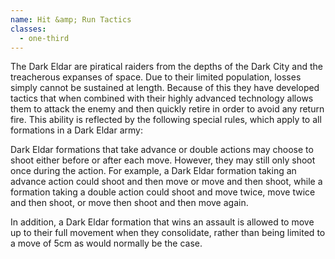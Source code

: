 ```yaml
---
name: Hit &amp; Run Tactics
classes:
  - one-third
---
```

The Dark Eldar are piratical raiders from the depths of the Dark City and the treacherous expanses of space. Due to their limited population, losses simply cannot be sustained at length. Because of this they have developed tactics that when combined with their highly advanced technology allows them to attack the enemy and then quickly retire in order to avoid any return fire. This ability is reflected by the following special rules, which apply to all formations in a Dark Eldar army:

Dark Eldar formations that take advance or double actions may choose to shoot either before or after each move. However, they may still only shoot once during the action. For example, a Dark Eldar formation taking an advance action could shoot and then move or move and then shoot, while a formation taking a double action could shoot and move twice, move twice and then shoot, or move then shoot and then move again.

In addition, a Dark Eldar formation that wins an assault is allowed to move up to their full movement when they consolidate, rather than being limited to a move of 5cm as would normally be the case.